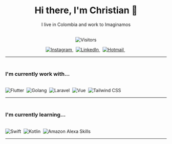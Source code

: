 <h1 align="center">
  Hi there, I'm Christian 👋
</h1>

<p align="center">
  I live in Colombia and work to Imaginamos
</p>

<p align="center">
  <br>
  <img 
    src="https://komarev.com/ghpvc/?username=criistian14&style=flat-square&label=visitors"
    alt="Visitors"
  />
</p>

<p align="center">
  <a href="https://www.instagram.com/christianbetancourt4/" target="_blank">
    <img
      src="https://img.shields.io/badge/Instagram-color?style=for-the-badge&logo=Instagram&color=%23E4405F&logoColor=white"
      alt="Instagram"
    />
  </a>&nbsp;
  <a href="https://www.linkedin.com/in/christian-camilo-b-279894104" target="_blank">
    <img
      src="https://img.shields.io/badge/LinkedIn-color?style=for-the-badge&logo=LinkedIn&color=%230077B5&logoColor=white"
      alt="LinkedIn"
    />
  </a>&nbsp;
  <a href="mailto:criistian-15@hotmail.com" target="_blank">
    <img
      src="https://img.shields.io/badge/Mail-color?style=for-the-badge&logo=Microsoft%20Outlook&color=%230078D4&logoColor=white"
      alt="Hotmail"
    />
  </a>&nbsp;
</p>

---

<h3>
  <br>
  I'm currently work with...
</h3>

<p>
  <br>
  <img
    src="https://img.shields.io/badge/Flutter-%2302569B?style=for-the-badge&logo=Flutter&logoColor=white"
    alt="Flutter"
  />&nbsp;
  <img
    src="https://img.shields.io/badge/Golang-%2300ADD8?style=for-the-badge&logo=Go&logoColor=white"
    alt="Golang"
  />&nbsp;
  <img
    src="https://img.shields.io/badge/Laravel-%23FF2D20?style=for-the-badge&logo=Laravel&logoColor=white"
    alt="Laravel"
  />&nbsp;
  <img
    src="https://img.shields.io/badge/Vue-%234FC08D?style=for-the-badge&logo=Vue.js&logoColor=white"
    alt="Vue"
  />&nbsp;
  <img
    src="https://img.shields.io/badge/Tailwind-%2338B2AC?style=for-the-badge&logo=Tailwind%20CSS&logoColor=white"
    alt="Tailwind CSS"
  />&nbsp;
</p>

---

<h3>
  <br>
  I'm currently learning...

  <br>
</h3>

<p>
  <br>
  <img
    src="https://img.shields.io/badge/Swift-%23FA7343?style=for-the-badge&logo=Swift&logoColor=white"
    alt="Swift"
  />&nbsp;
  <img
    src="https://img.shields.io/badge/Kotlin-%230095D5?style=for-the-badge&logo=Kotlin&logoColor=white"
    alt="Kotlin"
  />&nbsp;
  <img
    src="https://img.shields.io/badge/Alexa Skills-%2300CAFF?style=for-the-badge&logo=Amazon%20Alexa&logoColor=white"
    alt="Amazon Alexa Skills"
  />&nbsp;
</p>


---
